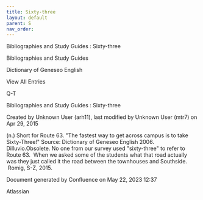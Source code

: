```yaml
---
title: Sixty-three
layout: default
parent: S
nav_order:
---
```


Bibliographies and Study Guides : Sixty-three

Bibliographies and Study Guides

Dictionary of Geneseo English

View All Entries

Q-T

Bibliographies and Study Guides : Sixty-three

Created by  Unknown User (arh11), last modified by  Unknown User (mtr7) on Apr 29, 2015

(n.) Short for Route 63. &quot;The fastest way to get across campus is to take Sixty-Three!&quot; Source: Dictionary of Geneseo English 2006. Dilluvio.Obsolete. No one from our survey used &quot;sixty-three&quot; to refer to Route 63.  When we asked some of the students what that road actually was they just called it the road between the townhouses and Southside.  Romig, S-Z, 2015.

Document generated by Confluence on May 22, 2023 12:37

Atlassian

